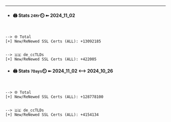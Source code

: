 

---
- #### 🖨️ **Stats** `24Hr`⏲️ ➼ 2024_11_02
```console


--> 🌐 Total
[+] New/ReNewed SSL Certs (ALL): +13092185


--> 🇩🇪 de_ccTLDs
[+] New/ReNewed SSL Certs (ALL): +422005

```

- #### 🖨️ **Stats** `7Days`⏲️ ➼ 2024_11_02 <--> 2024_10_26
```console


--> 🌐 Total
[+] New/ReNewed SSL Certs (ALL): +128778100


--> 🇩🇪 de_ccTLDs
[+] New/ReNewed SSL Certs (ALL): +4154134

```

